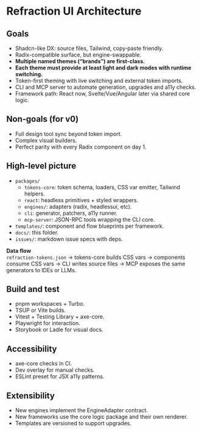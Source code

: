 # Refraction UI Architecture

## Goals

- Shadcn-like DX: source files, Tailwind, copy‑paste friendly.
- Radix-compatible surface, but engine-swappable.
- **Multiple named themes (“brands”) are first-class.**
- **Each theme must provide at least light and dark modes with runtime switching.**
- Token-first theming with live switching and external token imports.
- CLI and MCP server to automate generation, upgrades and a11y checks.
- Framework path: React now, Svelte/Vue/Angular later via shared core logic.

## Non-goals (for v0)

- Full design tool sync beyond token import.
- Complex visual builders.
- Perfect parity with every Radix component on day 1.

## High-level picture

- `packages/`
  - `tokens-core`: token schema, loaders, CSS var emitter, Tailwind helpers.
  - `react`: headless primitives + styled wrappers.
  - `engines/`: adapters (radix, headlessui, etc).
  - `cli`: generator, patchers, a11y runner.
  - `mcp-server`: JSON-RPC tools wrapping the CLI core.
- `templates/`: component and flow blueprints per framework.
- `docs/`: this folder.
- `issues/`: markdown issue specs with deps.

**Data flow**  
`refraction-tokens.json` → tokens-core builds CSS vars → components consume CSS vars → CLI writes source files → MCP exposes the same generators to IDEs or LLMs.

## Build and test

- pnpm workspaces + Turbo.
- TSUP or Vite builds.
- Vitest + Testing Library + axe-core.
- Playwright for interaction.
- Storybook or Ladle for visual docs.

## Accessibility

- axe-core checks in CI.
- Dev overlay for manual checks.
- ESLint preset for JSX a11y patterns.

## Extensibility

- New engines implement the EngineAdapter contract.
- New frameworks use the core logic package and their own renderer.
- Templates are versioned to support upgrades.
